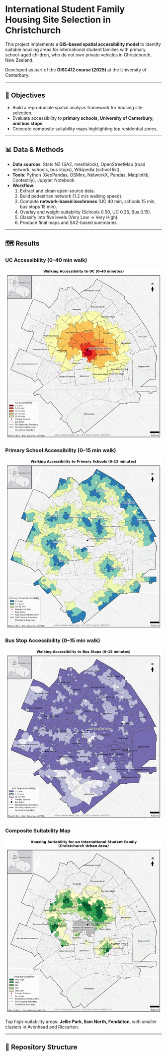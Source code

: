 # International Student Family Housing Site Selection in Christchurch

This project implements a **GIS-based spatial accessibility model** to identify suitable housing areas for international student families with primary school-aged children, who do not own private vehicles in Christchurch, New Zealand.  

Developed as part of the **GISC412 course (2025)** at the University of Canterbury.

---

## 🧭 Objectives
- Build a reproducible spatial analysis framework for housing site selection.
- Evaluate accessibility to **primary schools, University of Canterbury, and bus stops**.
- Generate composite suitability maps highlighting top residential zones.

---

## 📊 Data & Methods
- **Data sources**: Stats NZ (SA2, meshblock), OpenStreetMap (road network, schools, bus stops), Wikipedia (school list).  
- **Tools**: Python (GeoPandas, OSMnx, NetworkX, Pandas, Matplotlib, Contextily), Jupyter Notebook.  
- **Workflow**:
  1. Extract and clean open-source data.
  2. Build pedestrian network (1.2 m/s walking speed).
  3. Compute **network-based isochrones** (UC 40 min, schools 15 min, bus stops 15 min).
  4. Overlay and weight suitability (Schools 0.50, UC 0.35, Bus 0.15).
  5. Classify into five levels (Very Low → Very High).
  6. Produce final maps and SA2-based summaries.

---

## 🗺 Results

### UC Accessibility (0–40 min walk)
![](figures/uc_accessibility.png)

### Primary School Accessibility (0–15 min walk)
![](figures/primary_school_accessibility.png)

### Bus Stop Accessibility (0–15 min walk)
![](figures/bus_accessibility.png)

### Composite Suitability Map
![](figures/composite_suitability.png)

Top high-suitability areas: **Jellie Park, Ilam North, Fendalton**, with smaller clusters in Avonhead and Riccarton.

---

## 📂 Repository Structure
